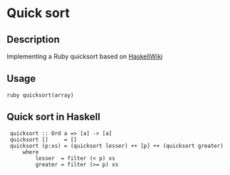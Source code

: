 # Quick sort

## Description
Implementing a Ruby quicksort based on [HaskellWiki](http://www.haskell.org/haskellwiki/Introduction#Quicksort_in_Haskell)

## Usage
```
ruby quicksort(array)
```

## Quick sort in Haskell
```
 quicksort :: Ord a => [a] -> [a]
 quicksort []     = []
 quicksort (p:xs) = (quicksort lesser) ++ [p] ++ (quicksort greater)
     where
         lesser  = filter (< p) xs
         greater = filter (>= p) xs
```
